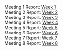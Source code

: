 Meeting 1 Report:  <a href="https://docs.google.com/document/d/1nFt4EsAQ1Kk-8rw3gS-TAO61DlNcuX0CJmASYr4kvyY/edit?usp=sharing">Week 1</a>
<br>Meeting 2 Report: <a href = "https://docs.google.com/document/d/1xelXWzrRg0M4pW92QRvrhTCK_ZHy_UCPsE9EpdP4JqM/edit" > Week 2 </a>
<br> Meeting 3 Report: <a href = "https://docs.google.com/document/d/1ICHkoJgMys8ZZf2lctA09xWKrSofUMZerOXwJyJy1yA/edit?usp=sharing"> Week 3 </a>
<br> Meeting 4 Report: <a href = "https://docs.google.com/document/d/1IxiyXX3QEaUB3rYBeBXAc5F_4mvRXta5K7Lxutzh3AM/edit?usp=sharing"> Week 4 </a>
<br> Meeting 5 Report: <a href = "https://docs.google.com/document/d/1h7mtAO5eu0ZQpzl2d_8SIVFmN5Lly2o8FRhH_-FwWJA/edit?usp=sharing"> Week 5 </a>
<br> Meeting 6 Report: <a href = "https://docs.google.com/document/d/1aV5g-kK_l1Wxi5Z5_J5XuLIzA9z2V1WRWPNqai127Cs/edit?usp=sharing"> Week 6 </a>
<br> Meeting 7 Report: <a href = "https://docs.google.com/document/d/1xfeyzB_sKYnOF39hOprrQWQzz_E_5X4zALbvw5QJyo8/edit?usp=sharing"> Week 7 </a>
<br> Meeting 8 Report: <a href = "https://docs.google.com/document/d/1ZQWtEHf110FPyn-P32aUkD59y-p240bXkT8Vq56Up0g/edit?usp=sharing"> Week 8 </a>
